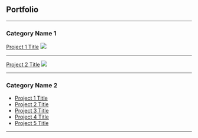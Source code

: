 ## Portfolio

---

### Category Name 1 

[Project 1 Title](/sample_page)
<img src="images/Automation_Framework_development_1.jpg?raw=true"/>

---
[Project 2 Title](/pdf/sample_presentation.pdf)
<img src="images/Automation_Framework_development_2.jpg?raw=true"/>

---

### Category Name 2

- [Project 1 Title](http://example.com/)
- [Project 2 Title](http://example.com/)
- [Project 3 Title](http://example.com/)
- [Project 4 Title](http://example.com/)
- [Project 5 Title](http://example.com/)

---